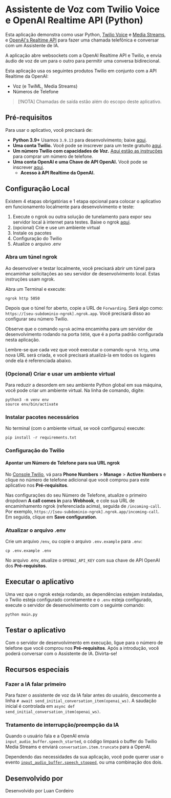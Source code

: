 # Assistente de Voz com Twilio Voice e OpenAI Realtime API (Python)

Esta aplicação demonstra como usar Python, [Twilio Voice](https://www.twilio.com/docs/voice) e [Media Streams](https://www.twilio.com/docs/voice/media-streams), e [OpenAI's Realtime API](https://platform.openai.com/docs/) para fazer uma chamada telefônica e conversar com um Assistente de IA.

A aplicação abre websockets com a OpenAI Realtime API e Twilio, e envia áudio de voz de um para o outro para permitir uma conversa bidirecional.

Esta aplicação usa os seguintes produtos Twilio em conjunto com a API Realtime da OpenAI:
- Voz (e TwiML, Media Streams)
- Números de Telefone

> [!NOTA]
> Chamadas de saída estão além do escopo deste aplicativo.

## Pré-requisitos

Para usar o aplicativo, você precisará de:

- **Python 3.9+** Usamos `3.9.13` para desenvolvimento; baixe [aqui](https://www.python.org/downloads/).
- **Uma conta Twilio.** Você pode se inscrever para um teste gratuito [aqui](https://www.twilio.com/try-twilio).
- **Um número Twilio com capacidades de _Voz_.** [Aqui estão as instruções](https://help.twilio.com/articles/223135247-How-to-Search-for-and-Buy-a-Twilio-Phone-Number-from-Console) para comprar um número de telefone.
- **Uma conta OpenAI e uma Chave de API OpenAI.** Você pode se inscrever [aqui](https://platform.openai.com/).
  - **Acesso à API Realtime da OpenAI.**

## Configuração Local

Existem 4 etapas obrigatórias e 1 etapa opcional para colocar o aplicativo em funcionamento localmente para desenvolvimento e teste:
1. Execute o ngrok ou outra solução de tunelamento para expor seu servidor local à internet para testes. Baixe o ngrok [aqui](https://ngrok.com/).
2. (opcional) Crie e use um ambiente virtual
3. Instale os pacotes
4. Configuração do Twilio
5. Atualize o arquivo .env

### Abra um túnel ngrok
Ao desenvolver e testar localmente, você precisará abrir um túnel para encaminhar solicitações ao seu servidor de desenvolvimento local. Estas instruções usam ngrok.

Abra um Terminal e execute:
```
ngrok http 5050
```
Depois que o túnel for aberto, copie a URL de `Forwarding`. Será algo como: `https://[seu-subdominio-ngrok].ngrok.app`. Você precisará disso ao configurar seu número Twilio.

Observe que o comando `ngrok` acima encaminha para um servidor de desenvolvimento rodando na porta `5050`, que é a porta padrão configurada nesta aplicação.

Lembre-se que cada vez que você executar o comando `ngrok http`, uma nova URL será criada, e você precisará atualizá-la em todos os lugares onde ela é referenciada abaixo.

### (Opcional) Criar e usar um ambiente virtual

Para reduzir a desordem em seu ambiente Python global em sua máquina, você pode criar um ambiente virtual. Na linha de comando, digite:

```
python3 -m venv env
source env/bin/activate
```

### Instalar pacotes necessários

No terminal (com o ambiente virtual, se você configurou) execute:
```
pip install -r requirements.txt
```

### Configuração do Twilio

#### Apontar um Número de Telefone para sua URL ngrok
No [Console Twilio](https://console.twilio.com/), vá para **Phone Numbers** > **Manage** > **Active Numbers** e clique no número de telefone adicional que você comprou para este aplicativo nos **Pré-requisitos**.

Nas configurações do seu Número de Telefone, atualize o primeiro dropdown **A call comes in** para **Webhook**, e cole sua URL de encaminhamento ngrok (referenciada acima), seguida de `/incoming-call`. Por exemplo, `https://[seu-subdominio-ngrok].ngrok.app/incoming-call`. Em seguida, clique em **Save configuration**.

### Atualizar o arquivo .env

Crie um arquivo `/env`, ou copie o arquivo `.env.example` para `.env`:

```
cp .env.example .env
```

No arquivo .env, atualize o `OPENAI_API_KEY` com sua chave de API OpenAI dos **Pré-requisitos**.

## Executar o aplicativo
Uma vez que o ngrok esteja rodando, as dependências estejam instaladas, o Twilio esteja configurado corretamente e o `.env` esteja configurado, execute o servidor de desenvolvimento com o seguinte comando:
```
python main.py
```
## Testar o aplicativo
Com o servidor de desenvolvimento em execução, ligue para o número de telefone que você comprou nos **Pré-requisitos**. Após a introdução, você poderá conversar com o Assistente de IA. Divirta-se!

## Recursos especiais

### Fazer a IA falar primeiro
Para fazer o assistente de voz da IA falar antes do usuário, descomente a linha `# await send_initial_conversation_item(openai_ws)`. A saudação inicial é controlada em `async def send_initial_conversation_item(openai_ws)`.

### Tratamento de interrupção/preempção da IA
Quando o usuário fala e a OpenAI envia `input_audio_buffer.speech_started`, o código limpará o buffer do Twilio Media Streams e enviará `conversation.item.truncate` para a OpenAI.

Dependendo das necessidades da sua aplicação, você pode querer usar o evento [`input_audio_buffer.speech_stopped`](https://platform.openai.com/docs/api-reference/realtime-server-events/input-audio-buffer-speech-stopped), ou uma combinação dos dois.

## Desenvolvido por
Desenvolvido por Luan Cordeiro
